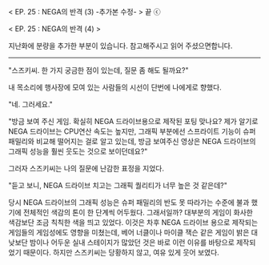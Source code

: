 < EP. 25 : NEGA의 반격 (3) -추가본 수정- > 끝
ⓒ 

< EP. 25 : NEGA의 반격 (4) >

지난화에 분량을 추가한 부분이 있습니다.
참고해주시고 읽어 주셨으면합니다.

------------------------- 

"스즈키씨. 한 가지 궁금한 점이 있는데, 질문 좀 해도 될까요?" 

내 목소리에 행사장에 모여 있는 사람들의 시선이 단번에 나에게로 향했다.

"네. 그러세요." 

"방금 보여 주신 게임. 확실히 NEGA 드라이브용으로 제작된 포팅 맞나요? 제가 알기로 NEGA 드라이브는 CPU연산 속도는 높지만, 그래픽 부분에선 스프라이트 기능이 슈퍼 패밀리와 비교해 떨어지는 걸로 알고 있는데, 방금 보여주신 영상은 NEGA 드라이브의 그래픽 성능을 훨씬 웃도는 것으로 보이던데요?" 

그러자 스즈키씨는 나의 질문에 난감한 표정을 지었다.

"듣고 보니, NEGA 드라이브 치고는 그래픽 퀄리티가 너무 높은 것 같은데?" 

당시 NEGA 드라이브의 그래픽 성능은 슈퍼 패밀리의 반도 못 따라가는 수준에 불과 했기에 전체적인 색감의 톤이 한 단계씩 어두웠다.
그래서일까? 대부분의 게임이 화사한 색감보단 조금 칙칙한 색을 띄고 있었다.
이것은 차후 NEGA 드라이브 용으로 제작되는 게임들의 게임성에도 영향을 미쳤는데, 베어 너클이나 마이클 잭슨 같은 게임이 밝은 대 낮보단 밤이나 어두운 실내 스테이지가 많았던 것은 바로 이런 이유를 바탕으로 제작되었기 때문이다.
하지만 스즈키씨는 당황하지 않고, 여유 있게 웃어 보였다.
